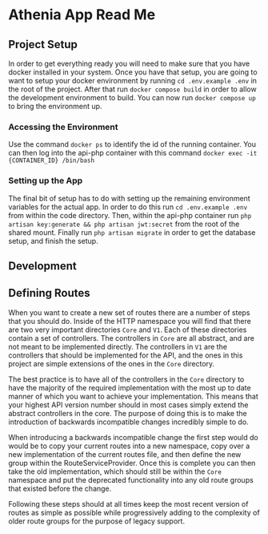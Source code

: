 # Athenia App Read Me 

## Project Setup

In order to get everything ready you will need to make sure that you have docker installed in your system. Once you have that setup, you are going to want to setup your docker environment by running `cd .env.example .env` in the root of the project. After that run `docker compose build` in order to allow the development environment to build. You can now run `docker compose up` to bring the environment up.

### Accessing the Environment

Use the command `docker ps` to identify the id of the running container. You can then log into the api-php container with this command `docker exec -it {CONTAINER_ID} /bin/bash`

### Setting up the App

The final bit of setup has to do with setting up the remaining environment variables for the actual app. In order to do this run `cd .env.example .env` from within the code directory. Then, within the api-php container run `php artisan key:generate && php artisan jwt:secret` from the root of the shared mount. Finally run `php artisan migrate` in order to get the database setup, and finish the setup.

## Development

## Defining Routes

When you want to create a new set of routes there are a number of steps that you should do. Inside of the HTTP namespace you will find that there are two very important directories `Core` and `V1`. Each of these directories contain a set of controllers. The controllers in `Core` are all abstract, and are not meant to be implemented directly. The controllers in `V1` are the controllers that should be implemented for the API, and the ones in this project are simple extensions of the ones in the `Core` directory. 

The best practice is to have all of the controllers in the `Core` directory to have the majority of the required implementation with the most up to date manner of which you want to achieve your implementation. This means that your highest API version number should in most cases simply extend the abstract controllers in the core. The purpose of doing this is to make the introduction of backwards incompatible changes incredibly simple to do. 

When introducing a backwards incompatible change the first step would do would be to copy your current routes into a new namespace, copy over a new implementation of the current routes file, and then define the new group within the RouteServiceProvider. Once this is complete you can then take the old implementation, which should still be within the `Core` namespace and put the deprecated functionality into any old route groups that existed before the change. 

Following these steps should at all times keep the most recent version of routes as simple as possible while progressively adding to the complexity of older route groups for the purpose of legacy support.
